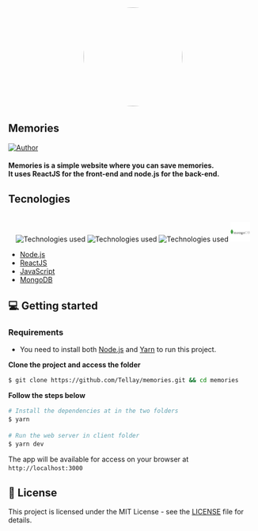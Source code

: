 <div align="center">
  <img src="https://i.imgur.com/46NdVfE.png" width="200px" height="200px" style="border-radius: 50%"></img>
</div>


## Memories
[![Author](https://img.shields.io/badge/author-tellay-7289DA?style=flat-square)](https://github.com/tellay)
<h4>Memories is a simple website where you can save memories. <br/>It uses ReactJS for the front-end and node.js for the back-end.</h4>

## Tecnologies

<div align="center">
  <br />
    <img src="https://thidu.dev/images/Nodejs.svg" alt="Technologies used", width="40px">
  <img src="https://upload.wikimedia.org/wikipedia/commons/thumb/9/99/Unofficial_JavaScript_logo_2.svg/1200px-Unofficial_JavaScript_logo_2.svg.png" alt="Technologies used" width="40">
  <img src="https://iconape.com/wp-content/files/zk/93042/svg/react.svg" alt="Technologies used" width="40">
  <img src="https://raw.githubusercontent.com/github/explore/80688e429a7d4ef2fca1e82350fe8e3517d3494d/topics/mongodb/mongodb.png" alt="Technologies used" width="40">
</div>

- [Node.js](https://nodejs.org/en/)
- [ReactJS](https://reactjs.org)
- [JavaScript](https://developer.mozilla.org/pt-BR/docs/Web/JavaScript)
- [MongoDB](https://www.mongodb.com)

## 💻 Getting started

### Requirements

- You need to install both [Node.js](https://nodejs.org/en/download/) and [Yarn](https://yarnpkg.com/) to run this project.

**Clone the project and access the folder**

```bash
$ git clone https://github.com/Tellay/memories.git && cd memories
```

**Follow the steps below**

```bash
# Install the dependencies at in the two folders
$ yarn

# Run the web server in client folder
$ yarn dev
```

The app will be available for access on your browser at `http://localhost:3000`

## 📝 License

This project is licensed under the MIT License - see the [LICENSE](LICENSE) file for details.
